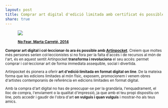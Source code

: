```yaml
---
layout: post
title: Comprar art digital d'edició limitada amb certificat és possible amb Artinpocket 
share: true
---
```


<figure class="text-center">
	<img src="http://www.inpocketart.com/wp-content/uploads/2014/05/no-fear-watermark.jpg">
	<figcaption>
		<p><small><strong><a href="http://www.inpocketart.com/product/no-fear-marta-carrate-2014/">No Fear, Marta Carreté, 2014</a></strong></p>
	</figcaption>
</figure>


**Comprar art digital i col·leccionar-lo ara és possible amb [Artinpocket](http://www.arinpocket.cat/)**. Creiem que moltes més persones serien col·leccionistes si no fora per la falta d'accés i de recursos al món de l'art, és en aquest sentit Artinpocket **transforma i revoluciona** el seu accés: permet comprar i col·leccionar art de forma immediata assequible, social i divertida.

Artinpocket és pionera a oferir **art d'edició limitada en format digital on line**. De la mateixa forma que les edicions limitades al món físic, exposem, promocionem i venem obres d'artistes contemporanis de referència en edicions limitades en format digital.

Amb la compra d'art digital no has de preocupar-se per la grandària, l'enquadrament, el lloc de compra, l'enviament o la qualitat d'impressió, ja que amb el teu propi dispositiu on line, pots accedir i gaudir de l'obra d'art **on vulguis i quan vulguis** i mostrar-ho als teus amics.